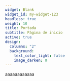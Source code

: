 ```yaml
---
widget: Blank
widget_id: my-widget-123
headless: true
weight: 10
title: Portada
subtitle: Página de inicio
active: true
design:
  columns: "2"
  background:
    text_color_light: false
    image_darken: 0
---
```

aaaaaaaaaaaa